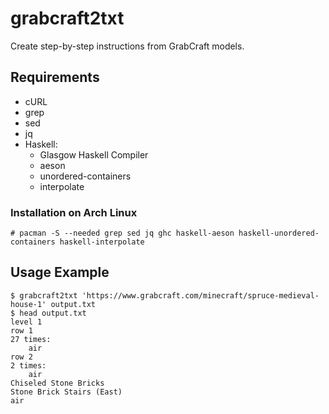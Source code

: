 # grabcraft2txt

Create step-by-step instructions from GrabCraft models.

## Requirements

- cURL
- grep
- sed
- jq
- Haskell:
    - Glasgow Haskell Compiler
    - aeson
    - unordered-containers
    - interpolate

### Installation on Arch Linux

```shell
# pacman -S --needed grep sed jq ghc haskell-aeson haskell-unordered-containers haskell-interpolate
```

## Usage Example

```shell
$ grabcraft2txt 'https://www.grabcraft.com/minecraft/spruce-medieval-house-1' output.txt
$ head output.txt
level 1
row 1
27 times:
    air
row 2
2 times:
    air
Chiseled Stone Bricks
Stone Brick Stairs (East)
air
```
